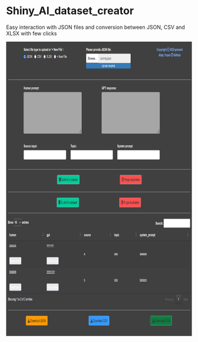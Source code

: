 # Shiny_AI_dataset_creator
Easy interaction with JSON files and conversion between JSON, CSV and XLSX with few clicks

<img src="assets/shiny_app_view-1.png" align="center" width=100% height=400 alt="" />
<img src="assets/shiny_app_view-2.png" align="center" width=100% height=400 alt="" />


